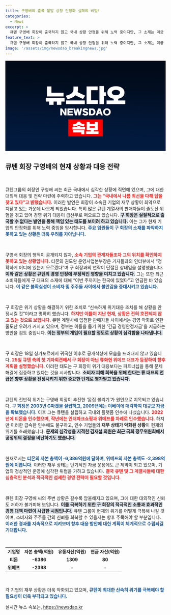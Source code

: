 ```yaml
---
title: 구영배의 출국 불발 상황 안정화 실패의 비밀!
categories:
  - News
excerpt: >
  큐텐 구영배 회장이 출국하지 않고 국내 상황 안정을 위해 노력 중이지만, 그 소재는 미궁 속. المستثمر들은 긴급 경영안정자금으로 돕겠다는 대통령의 방안에도 불구하고 지속되는 위기, 과연 구 회장은 이 난국을 어떻게 헤쳐 나갈까?
feature_text: >
  큐텐 구영배 회장이 출국하지 않고 국내 상황 안정을 위해 노력 중이지만, 그 소재는 미궁 속. المستثمر들은 긴급 경영안정자금으로 돕겠다는 대통령의 방안에도 불구하고 지속되는 위기, 과연 구 회장은 이 난국을 어떻게 헤쳐 나갈까?
image: '/assets/img/newsdao_breakingnews.jpg'
---
```


<p><img src="/assets/img/newsdao_breakingnews.jpg" alt="cryptoinkorea 속보" /></p>

<h2 data-ke-size="size26">큐텐 회장 구영배의 현재 상황과 대응 전략</h2>

<p data-ke-size="size16">&nbsp;</p>

<p>큐텐그룹의 회장인 구영배 씨는 최근 국내에서 심각한 상황에 직면해 있으며, 그에 대한 대외적 대응 및 전략 마련에 주력하고 있습니다. <b><span style="color: #ee2323;">그는 “국내에서 나름 최선을 다해 답을 찾고 있다”고 밝혔습니다.</span></b> 이러한 발언은 회장이 소속된 기업의 재무 상황이 최악으로 치닫고 있는 가운데 나오게 되었습니다. 특히 많은 큐텐 계열사의 판매자들이 줄도산 위험을 겪고 있어 경영 위기 대응이 급선무로 떠오르고 있습니다. <b><span style="background-color: #21538527;">구 회장은 실질적으로 출국할 수 없다는 발언을 통해 책임 있는 태도를 보이려 하고 있습니다.</span></b> 이는 그가 현재 기업의 안정화를 위해 노력 중임을 암시합니다. <b><span style="color: #1a5490;">주요 임원들이 구 회장의 소재를 파악하지 못하고 있는 상황은 더욱 우려를 자아납니다.</span></b> </p>

<p data-ke-size="size16">&nbsp;</p>

<p>구영배 회장의 행적이 공개되지 않자, <b><span style="color: #ee2323;">소속 기업의 관계자들조차 그의 위치를 확인하지 못하고 있는 상황입니다.</span></b> 티몬의 권도완 운영사업본부장은 기자들과의 인터뷰에서 “정확하게 어디에 있는지 모르겠다”며 구 회장과의 연락이 단절된 상태임을 설명했습니다. <b><span style="background-color: #21538527;">이와 같은 상황은 큐텐의 경영 안정에 부정적인 영향을 미치고 있습니다.</span></b> 그는 또한 최근 소비자들에게 구 대표의 소재에 대해 “이번 주까지는 한국에 있었다”고 언급한 바 있습니다. <b><span style="color: #1a5490;">이 같은 불확실성이 소비자 및 주주들 사이에서 불안감을 증대시키고 있습니다.</span></b></p>

<p data-ke-size="size16">&nbsp;</p>

<p>구 회장은 위기 상황을 해결하기 위한 조치로 “신속하게 위기대응 조치를 해 상황을 안정시킬 것”이라고 명확히 했습니다. <b><span style="color: #ee2323;">하지만 이틀이 지난 현재, 상황은 전혀 호전되지 않고 있는 것으로 보입니다.</span></b> 큐텐 계열사에 입점한 판매자들 사이에서는 경영 악화로 인한 줄도산 우려가 커지고 있으며, 정부는 이들을 돕기 위한 '긴급 경영안정자금'을 지급하는 방안을 검토 중입니다. <b><span style="background-color: #21538527;">이는 정부의 개입이 필요할 정도로 상황이 심각함을 나타냅니다.</span></b></p>

<p data-ke-size="size16">&nbsp;</p>

<p>구 회장은 18일 싱가포르에서 귀국한 이후로 공개석상에 모습을 드러내지 않고 있습니다. <b><span style="color: #ee2323;">25일 큐텐 측의 첫 기자회견에서 구 회장이 아닌 류화현 위메프 대표가 등장하여 향후 계획을 설명했습니다.</span></b> 이러한 태도는 구 회장이 위기 대응보다는 파트너십을 통해 문제 해결에 집중하고 있다는 것을 시사합니다. <b><span style="background-color: #21538527;">소비자 피해 회복을 위해 한다는 류 대표의 언급은 향후 상황을 진정시키기 위한 중요한 단계로 평가받고 있습니다.</span></b></p>

<p data-ke-size="size16">&nbsp;</p>

<p>큐텐의 전반적 위기는 구영배 회장이 추진한 ‘몸집 불리기’가 원인으로 지목되고 있습니다. <b><span style="color: #1a5490;">구 회장은 2003년 G마켓을 설립하고, 2009년에는 이베이에 매각하여 대규모 자금을 확보했습니다.</span></b> 이후 그는 큐텐을 설립하고 국내외 플랫폼 인수에 나섰습니다. <b><span style="color: #ee2323;">2022년에 티몬을 인수했으며, 작년에는 인터파크쇼핑과 위메프를 차례로 인수했습니다.</span></b> 하지만 이러한 급속한 인수에도 불구하고, 인수 기업들의 <b>재무 상태가 악화된 상황</b>이 현재의 위기를 초래했습니다. <b><span style="background-color: #21538527;">문제의 심각성을 지적한 김재섭 의원은 최근 국회 정무위원회에서 공정위의 결정을 비난하기도 했습니다.</span></b> </p>

<p data-ke-size="size16">&nbsp;</p>

<p>현재로서는 <b><span style="color: #1a5490;">티몬의 자본 총액이 -6,386억원에 달하며, 위메프의 자본 총액도 -2,398억원에 이릅니다.</span></b> 이러한 재무 상태는 단기적인 자금 운용에도 큰 제약이 되고 있으며, 기업의 정상적인 운영에 심각한 위협을 가하고 있습니다. <b><span style="color: #ee2323;">결국 큐텐 및 그 계열사들에 대한 심층적인 분석과 적극적인 섬세한 경영 전략이 필요할 것입니다.</span></b> </p>

<p data-ke-size="size16">&nbsp;</p>

<p>큐텐 회장 구영배 씨의 주변 상황은 갈수록 암울해지고 있으며, 그에 대한 대외적인 신뢰도 저하가 불가피해 보입니다. <b><span style="background-color: #21538527;">이를 극복하기 위한 구 회장의 적극적인 소통과 효과적인 경영 대책 마련이 시급한 시점입니다.</span></b> 큐텐 그룹이 현재의 위기를 어떻게 극복해 나갈 것이며, 소비자와 주주들 간의 신뢰를 회복할 수 있을지는 향후 주목해야 할 부분입니다. <b><span style="color: #1a5490;">이러한 경과를 지속적으로 지켜보며 향후 대응 방안에 대한 계획이 체계적으로 수립되길 기대합니다.</span></b> </p>

<p data-ke-size="size16">&nbsp;</p>

<table>
<tr>
<td style="text-align: center; height: 17px;"><b>기업명</b></td>
<td style="text-align: center; height: 17px;"><b>자본 총액(억원)</b></td>
<td style="text-align: center; height: 17px;"><b>유동자산(억원)</b></td>
<td style="text-align: center; height: 17px;"><b>현금 자산(억원)</b></td>
</tr>
<tr>
<td style="text-align: center; height: 17px;"><b>티몬</b></td>
<td style="text-align: center; height: 17px;"><b>-6386</b></td>
<td style="text-align: center; height: 17px;"><b>1309</b></td>
<td style="text-align: center; height: 17px;"><b>80</b></td>
</tr>
<tr>
<td style="text-align: center; height: 17px;"><b>위메프</b></td>
<td style="text-align: center; height: 17px;"><b>-2398</b></td>
<td style="text-align: center; height: 17px;"><b>-</b></td>
<td style="text-align: center; height: 17px;"><b>-</b></td>
</tr>
</table>

<p data-ke-size="size16">&nbsp;</p>

<p>각 기업의 재무 상황은 더욱 악화되고 있으며, <b><span style="color: #1a5490;">큐텐이 최대한 신속히 위기를 극복해야 할 필요성이 더욱 부각되고 있습니다.</span></b> </p>
실시간 뉴스 속보는, <a href="https://newsdao.kr" rel="dofollow">https://newsdao.kr</a>


